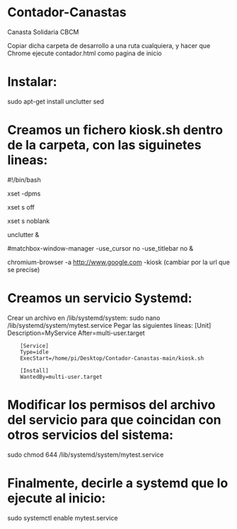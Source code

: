 # Contador-Canastas

Canasta Solidaria CBCM

Copiar dicha carpeta de desarrollo a una ruta cualquiera, y hacer que Chrome ejecute contador.html como pagina de inicio

# Instalar:
  sudo apt-get install unclutter sed 

# Creamos un fichero kiosk.sh dentro de la carpeta, con las siguinetes lineas:

  #!/bin/bash
  
  xset -dpms
  
  xset s off
  
  xset s noblank
  
  unclutter &
  
  #matchbox-window-manager -use_cursor no -use_titlebar no  &
  
  chromium-browser -a http://www.google.com -kiosk (cambiar por la url que se precise)

# Creamos un servicio Systemd:
  Crear un archivo en /lib/systemd/system:
      sudo nano /lib/systemd/system/mytest.service
  Pegar las siguientes líneas:
        [Unit]
        Description=MyService
        After=multi-user.target

        [Service]
        Type=idle
        ExecStart=/home/pi/Desktop/Contador-Canastas-main/kiosk.sh
        
        [Install]
        WantedBy=multi-user.target

# Modificar los permisos del archivo del servicio para que coincidan con otros servicios del sistema:
  sudo chmod 644 /lib/systemd/system/mytest.service
# Finalmente, decirle a systemd que lo ejecute al inicio:
  sudo systemctl enable mytest.service

